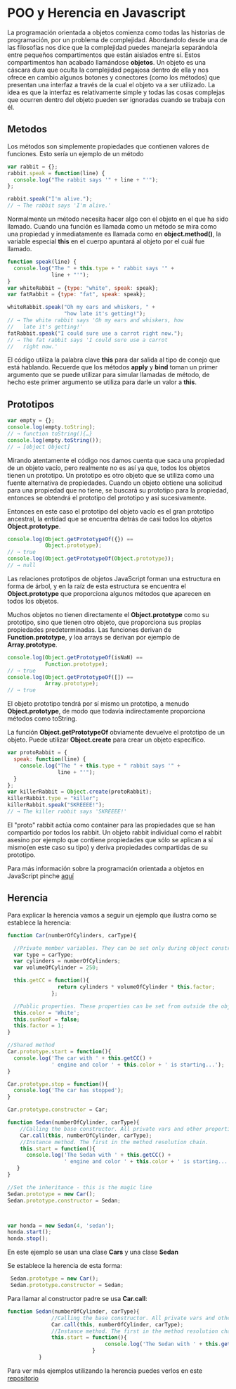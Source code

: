 # POO y Herencia en Javascript

La programación orientada a objetos comienza como todas las historias de programación, por un problema de complejidad. Abordandolo desde una de las filosofías nos dice que la complejidad puedes manejarla separándola entre pequeños compartimentos que están aislados entre sí. Estos compartimentos han acabado llamándose **objetos**.
Un objeto es una cáscara dura que oculta la complejidad pegajosa dentro de ella y nos ofrece en cambio algunos botones y conectores (como los métodos) que presentan una interfaz a través de la cual el objeto va a ser utilizado. La idea es que la interfaz es relativamente simple y todas las cosas complejas que ocurren dentro del objeto pueden ser ignoradas cuando se trabaja con él.

## Metodos

Los métodos son simplemente propiedades que contienen valores de funciones. Esto sería un ejemplo de un método

```js
var rabbit = {};
rabbit.speak = function(line) {
  console.log("The rabbit says '" + line + "'");
};

rabbit.speak("I'm alive.");
// → The rabbit says 'I'm alive.'
```
Normalmente un método necesita hacer algo con el objeto en el que ha sido llamado. Cuando una función es llamada como un método se mira como una propiedad y inmediatamente es llamada como en **object.method()**, la variable especial **this** en el cuerpo apuntará al objeto por el cuál fue llamado.

```js
function speak(line) {
  console.log("The " + this.type + " rabbit says '" +
              line + "'");
}
var whiteRabbit = {type: "white", speak: speak};
var fatRabbit = {type: "fat", speak: speak};

whiteRabbit.speak("Oh my ears and whiskers, " +
                  "how late it's getting!");
// → The white rabbit says 'Oh my ears and whiskers, how
//   late it's getting!'
fatRabbit.speak("I could sure use a carrot right now.");
// → The fat rabbit says 'I could sure use a carrot
//   right now.'
```

El código utiliza la palabra clave **this** para dar salida al tipo de conejo que está hablando. Recuerde que los métodos **apply** y **bind** toman un primer argumento que se puede utilizar para simular llamadas de método, de hecho este primer argumento se utiliza para darle un valor a **this**.

## Prototipos

```js
var empty = {};
console.log(empty.toString);
// → function toString(){…}
console.log(empty.toString());
// → [object Object]
```
Mirando atentamente el código nos damos cuenta que saca una propiedad de un objeto vacío, pero realmente no es así ya que, todos los objetos tienen un prototipo. Un prototipo es otro objeto que se utiliza como una fuente alternativa de propiedades. Cuando un objeto obtiene una solicitud para una propiedad que no tiene, se buscará su prototipo para la propiedad, entonces se obtendrá el prototipo del prototipo y así sucesivamente.

Entonces en este caso el prototipo del objeto vacío es el gran prototipo ancestral, la entidad que se encuentra detrás de casi todos los objetos **Object.prototype**.

```js
console.log(Object.getPrototypeOf({}) ==
            Object.prototype);
// → true
console.log(Object.getPrototypeOf(Object.prototype));
// → null
```

Las relaciones prototipos de objetos JavaScript forman una estructura en forma de árbol, y en la raíz de esta estructura se encuentra el **Object.prototype** que proporciona algunos métodos que aparecen en todos los objetos.

Muchos objetos no tienen directamente el **Object.prototype** como su prototipo, sino que tienen otro objeto, que proporciona sus propias propiedades predeterminadas. Las funciones derivan de **Function.prototype**, y loa arrays se derivan por ejemplo de **Array.prototype**.

```js
console.log(Object.getPrototypeOf(isNaN) ==
            Function.prototype);
// → true
console.log(Object.getPrototypeOf([]) ==
            Array.prototype);
// → true
```
El objeto prototipo tendrá por sí mismo un prototipo, a menudo **Object.prototype**, de modo que todavía indirectamente proporciona métodos como toString.

La función **Object.getPrototypeOf** obviamente devuelve el prototipo de un objeto. Puede utilizar **Object.create** para crear un objeto específico.

```js
var protoRabbit = {
  speak: function(line) {
    console.log("The " + this.type + " rabbit says '" +
                line + "'");
  }
};
var killerRabbit = Object.create(protoRabbit);
killerRabbit.type = "killer";
killerRabbit.speak("SKREEEE!");
// → The killer rabbit says 'SKREEEE!'
```
El "proto" rabbit actúa como container para las propiedades que se han compartido por todos los rabbit. Un objeto rabbit individual como el rabbit asesino por ejemplo que contiene propiedades que sólo se aplican a sí mismo(en este caso su tipo) y deriva propiedades compartidas de su prototipo.

Para más información sobre la programación orientada a objetos en JavaScript pinche [aquí](http://eloquentjavascript.net/06_object.html)

## Herencia

Para explicar la herencia vamos a seguir un ejemplo que ilustra como se establece la herencia:

```js
function Car(numberOfCylinders, carType){

  //Private member variables. They can be set only during object construction.
  var type = carType;
  var cylinders = numberOfCylinders;
  var volumeOfCylinder = 250;

  this.getCC = function(){
                return cylinders * volumeOfCylinder * this.factor;
              };

  //Public properties. These properties can be set from outside the object.
  this.color = 'White';
  this.sunRoof = false;
  this.factor = 1;
}

//Shared method
Car.prototype.start = function(){
  console.log('The car with ' + this.getCC() + 
              ' engine and color ' + this.color + ' is starting...');
}

Car.prototype.stop = function(){
  console.log('The car has stopped');
}

Car.prototype.constructor = Car;

function Sedan(numberOfCylinder, carType){
    //Calling the base constructor. All private vars and other properties are initialized. 
    Car.call(this, numberOfCylinder, carType);
    //Instance method. The first in the method resolution chain.
    this.start = function(){
      console.log('The Sedan with ' + this.getCC() + 
                  ' engine and color ' + this.color + ' is starting...');
   }
}

//Set the inheritance - this is the magic line
Sedan.prototype = new Car();
Sedan.prototype.constructor = Sedan;



var honda = new Sedan(4, 'sedan');
honda.start();
honda.stop();
```
En este ejemplo se usan una clase **Cars** y una clase **Sedan**

Se establece la herencia de esta forma:

```js
 Sedan.prototype = new Car();
 Sedan.prototype.constructor = Sedan;
```
Para llamar al constructor padre se usa **Car.call**:

```js
function Sedan(numberOfCylinder, carType){
              //Calling the base constructor. All private vars and other properties are initialized. 
              Car.call(this, numberOfCylinder, carType);
              //Instance method. The first in the method resolution chain.
              this.start = function(){
                               console.log('The Sedan with ' + this.getCC() + ' engine and color ' + this.color + ' is starting...');
                           }
          }
```

Para ver más ejemplos utilizando la herencia puedes verlos en este [repositorio](https://github.com/SYTW/js-inheritance-examples)
